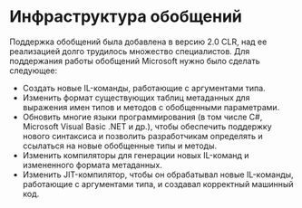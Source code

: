 # Инфраструктура обобщений

Поддержка обобщений была добавлена в версию 2.0 CLR, над ее реализацией долго трудилось множество специалистов. Для поддержания работы обобщений Microsoft нужно было сделать следующее: 

* Создать новые IL-команды, работающие с аргументами типа.
* Изменить формат существующих таблиц метаданных для выражения имен типов и методов с обобщенными параметрами.
* Обновить многие языки программирования \(в том числе C\#, Microsoft Visual Basic .NET и др.\), чтобы обеспечить поддержку нового синтаксиса и позволить разработчикам определять и ссылаться на новые обобщенные типы и методы.
* Изменить компиляторы для генерации новых IL-команд и измененного формата метаданных.
* Изменить JIT-компилятор, чтобы он обрабатывал новые IL-команды, работающие с аргументами типа, и создавал корректный машинный код.





